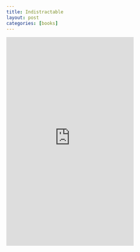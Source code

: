 ```yaml
---
title: Indistractable
layout: post
categories: [books]
---
```

<iframe type="text/html" sandbox="allow-scripts allow-same-origin allow-popups" width="336" height="550" frameborder="0" allowfullscreen style="max-width:100%" src="https://read.amazon.com/kp/card?asin=194883653X&preview=inline&linkCode=kpe&ref_=kip_embed_taf_preview_0SHHNVF47Z9HVP0ZAPW7"></iframe>
